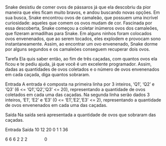 Snake desistiu de comer ovos de pássaros já que ela descobriu da pior maneira que eles ficam muito bravos, e andou buscando novas opções. Em sua busca, Snake encontrou ovos de camaleão, que possuem uma incrı́vel curiosidade: aqueles que comem os ovos mudam de cor. Fascinada por essa descoberta, Snake começou a coletar inúmeros ovos dos camaleões, que fizeram armadilhas para Snake. Em alguns ninhos foram colocados ovos envenenados, que ao serem tocados, eles explodem e provocam sono instantaneamente. Assim, ao encontrar um ovo envenenado, Snake dorme por alguns segundos e os camaleões conseguem recuperar dois ovos.

Tarefa
Ela quis saber então, ao fim de três caçadas, com quantos ovos ela ficou e te pediu ajuda, já que você é um excelente programador. Assim, dadas as quantidades de ovos coletados e o número de ovos envenenados em cada caçada, diga quantos sobraram.

Entrada
A entrada é composta na primeira linha por 3 inteiros, ‘Q1’, ‘Q2’ e ‘Q3’ (6 <= ‘Q1’,‘Q2’,‘Q3’ <= 20), representando a quantidade de ovos coletados em cada uma das caçadas. Na segunda linha serão dados 3 inteiros, ‘E1’, ‘E2’ e ‘E3’ (0 <= ‘E1’,‘E2’,‘E3’ <= 2), representando a quantidade de ovos envenenados em cada uma das caçadas.

Saída
Na saída será apresentada a quantidade de ovos que sobraram das caçadas.

Entrada	    Saída
10 12 20
 0   1   1         36


6 6 6
2 2 2              0